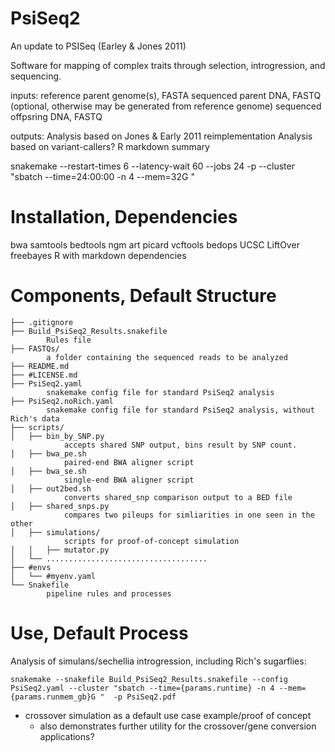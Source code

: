 # PsiSeq2
An update to PSISeq (Earley &amp; Jones 2011)


Software for mapping of complex traits through selection, introgression, and sequencing.

inputs:
	reference parent genome(s), FASTA
	sequenced parent DNA, FASTQ
		(optional, otherwise may be generated from reference genome)
	sequenced offpsring DNA, FASTQ

outputs:
	Analysis based on Jones & Early 2011 reimplementation
	Analysis based on variant-callers?
	R markdown summary

snakemake --restart-times 6 --latency-wait 60 --jobs 24 -p --cluster "sbatch --time=24:00:00 -n 4 --mem=32G "


# Installation, Dependencies

bwa
samtools
bedtools
ngm
art
picard
vcftools
bedops
UCSC LiftOver
freebayes
R with markdown dependencies


# Components, Default Structure
```
├── .gitignore
├── Build_PsiSeq2_Results.snakefile 
		Rules file
├── FASTQs/ 
		a folder containing the sequenced reads to be analyzed
├── README.md
├── #LICENSE.md
├── PsiSeq2.yaml
		snakemake config file for standard PsiSeq2 analysis
├── PsiSeq2.noRich.yaml
		snakemake config file for standard PsiSeq2 analysis, without Rich's data
├── scripts/
│   ├── bin_by_SNP.py
			accepts shared SNP output, bins result by SNP count. 
│   ├── bwa_pe.sh
			paired-end BWA aligner script
│   ├── bwa_se.sh
			single-end BWA aligner script
│   ├── out2bed.sh
			converts shared_snp comparison output to a BED file
│   ├── shared_snps.py
			compares two pileups for simliarities in one seen in the other
│   ├── simulations/
			scripts for proof-of-concept simulation
│   │   ├── mutator.py
│   └── ....................................
├── #envs
│   └── #myenv.yaml
└── Snakefile
		pipeline rules and processes
```
# Use, Default Process

Analysis of simulans/sechellia introgression, including Rich's sugarflies:

```
snakemake --snakefile Build_PsiSeq2_Results.snakefile --config PsiSeq2.yaml --cluster "sbatch --time={params.runtime} -n 4 --mem={params.runmem_gb}G "  -p PsiSeq2.pdf 
```



* crossover simulation as a default use case example/proof of concept
	* also demonstrates further utility for the crossover/gene conversion applications?

